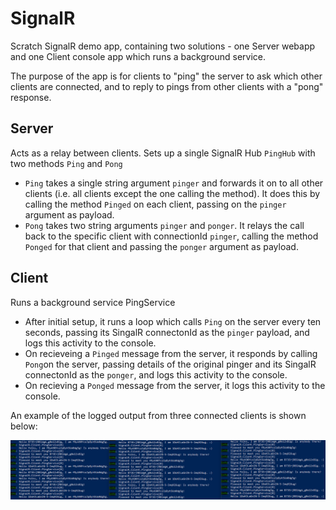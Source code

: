 # SignalR
Scratch SignalR demo app, containing two solutions - one Server webapp and one Client console app which runs a background service.

The purpose of the app is for clients to "ping" the server to ask which other clients are connected, and to reply to pings from other clients with a "pong" response.

## Server

Acts as a relay between clients. Sets up a single SignalR Hub `PingHub` with two methods `Ping` and `Pong`
- `Ping` takes a single string argument `pinger` and forwards it on to all other clients (i.e. all clients except the one calling the method). It does this by calling the method `Pinged` on each client, passing on the `pinger` argument as payload.
- `Pong` takes two string arguments `pinger` and `ponger`. It relays the call back to the specific client with connectionId `pinger`, calling the method `Ponged` for that client and passing the `ponger` argument as payload.

## Client
Runs a background service PingService
- After initial setup, it runs a loop which calls `Ping` on the server every ten seconds, passing its SingalR connectonId as the `pinger` payload, and logs this activity to the console.
- On recieveing a `Pinged` message from the server, it responds by calling `Pong`on the server, passing details of the original pinger and its SingalR connectonId as the `ponger`, and logs this activity to the console.
- On recieving a `Ponged` message from the server, it logs this activity to the console.

An example of the logged output from three connected clients is shown below:

![Example client output image](docs/images/signalr-clients.gif)
